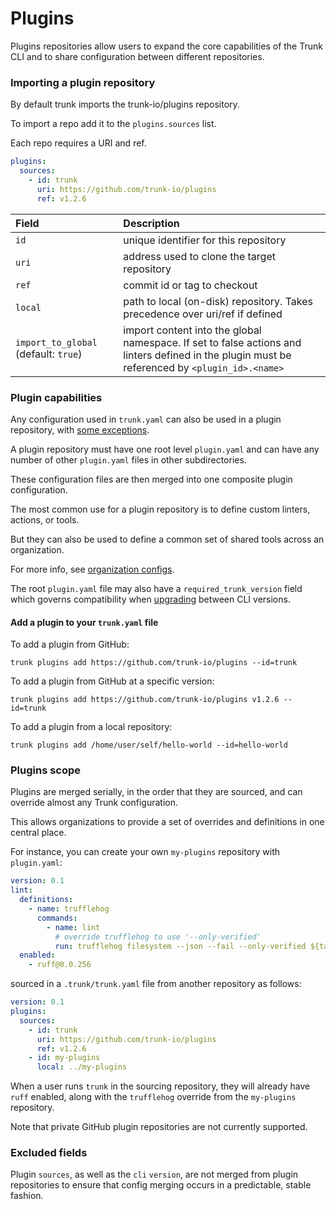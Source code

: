 # Plugins

Plugins repositories allow users to expand the core capabilities of the Trunk CLI and to share configuration between different repositories.

### Importing a plugin repository

By default trunk imports the trunk-io/plugins repository.

To import a repo add it to the `plugins.sources` list.

Each repo requires a URI and ref.

```yaml
plugins:
  sources:
    - id: trunk
      uri: https://github.com/trunk-io/plugins
      ref: v1.2.6
```

| Field                                | Description                                                                                                                                    |
| :----------------------------------- | :--------------------------------------------------------------------------------------------------------------------------------------------- |
| `id`                                 | unique identifier for this repository                                                                                                          |
| `uri`                                | address used to clone the target repository                                                                                                    |
| `ref`                                | commit id or tag to checkout                                                                                                                   |
| `local`                              | path to local (on-disk) repository. Takes precedence over uri/ref if defined                                                                   |
| `import_to_global` (default: `true`) | import content into the global namespace. If set to false actions and linters defined in the plugin must be referenced by `<plugin_id>.<name>` |

### Plugin capabilities

Any configuration used in `trunk.yaml` can also be used in a plugin repository, with [some exceptions](#excluded-fields).

A plugin repository must have one root level `plugin.yaml` and can have any number of other `plugin.yaml` files in other subdirectories.

These configuration files are then merged into one composite plugin configuration.

The most common use for a plugin repository is to define custom linters, actions, or tools.

But they can also be used to define a common set of shared tools across an organization.

For more info, see [organization configs](https://docs.trunk.io/check/advanced-setup/plugins/external-repositories).

The root `plugin.yaml` file may also have a `required_trunk_version` field which governs compatibility when [upgrading](https://docs.trunk.io/check/advanced-setup/cli/upgrade) between CLI versions.

#### Add a plugin to your `trunk.yaml` file

To add a plugin from GitHub:

```shell
trunk plugins add https://github.com/trunk-io/plugins --id=trunk
```

To add a plugin from GitHub at a specific version:

```shell
trunk plugins add https://github.com/trunk-io/plugins v1.2.6 --id=trunk
```

To add a plugin from a local repository:

```shell
trunk plugins add /home/user/self/hello-world --id=hello-world
```

### Plugins scope

Plugins are merged serially, in the order that they are sourced, and can override almost any Trunk configuration.

This allows organizations to provide a set of overrides and definitions in one central place.

For instance, you can create your own `my-plugins` repository with `plugin.yaml`:

```yaml
version: 0.1
lint:
  definitions:
    - name: trufflehog
      commands:
        - name: lint
          # override trufflehog to use '--only-verified'
          run: trufflehog filesystem --json --fail --only-verified ${target}
  enabled:
    - ruff@0.0.256
```

sourced in a `.trunk/trunk.yaml` file from another repository as follows:

```yaml
version: 0.1
plugins:
  sources:
    - id: trunk
      uri: https://github.com/trunk-io/plugins
      ref: v1.2.6
    - id: my-plugins
      local: ../my-plugins
```

When a user runs `trunk` in the sourcing repository, they will already have `ruff` enabled, along with the `trufflehog` override from the `my-plugins` repository.

Note that private GitHub plugin repositories are not currently supported.

### Excluded fields

Plugin `sources`, as well as the `cli` `version`, are not merged from plugin repositories to ensure that config merging occurs in a predictable, stable fashion.
